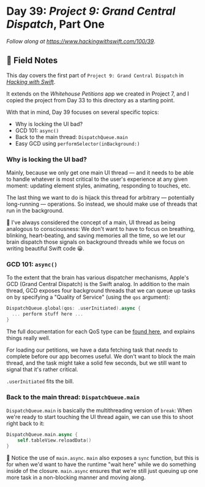 # Day 39: _Project 9: Grand Central Dispatch_, Part One

_Follow along at https://www.hackingwithswift.com/100/39_.


## 📒 Field Notes

This day covers the first part of `Project 9: Grand Central Dispatch` in _[Hacking with Swift](https://www.hackingwithswift.com/read/9)_.

It extends on the _Whitehouse Petitions_ app we created in Project 7, and I copied the project from Day 33 to this directory as a starting point.

With that in mind, Day 39 focuses on several specific topics:

- Why is locking the UI bad?
- GCD 101: `async()`
- Back to the main thread: `DispatchQueue.main`
- Easy GCD using `performSelector(inBackground:)`


### Why is locking the UI bad?

Mainly, because we only get one main UI thread &mdash; and it needs to be able to handle whatever is most critical to the user's experience at any given moment: updating element styles, animating, responding to touches, etc.

The last thing we want to do is hijack this thread for arbitrary &mdash; potentially long-running &mdash; operations. So instead, we should make use of threads that run in the background.

🔑 I've always considered the concept of a main, UI thread as being analogous to consciousness: We don't want to have to focus on breathing, blinking, heart-beating, and saving memories all the time, so we let our brain dispatch those signals on background threads while we focus on writing beautiful Swift code 😀.


### GCD 101: `async()`

To the extent that the brain has various dispatcher mechanisms, Apple's GCD (Grand Central Dispatch) is the Swift analog. In addition to the main thread, GCD exposes four background threads that we can queue up tasks on by specifying a "Quality of Service" (using the `qos` argument):

```swift
DispatchQueue.global(qos: .userInitiated).async {
  ... perform stuff here ...
}
```

The full documentation for each QoS type can be [found here](https://developer.apple.com/library/archive/documentation/Performance/Conceptual/EnergyGuide-iOS/PrioritizeWorkWithQoS.html), and explains things really well.

For loading our petitions, we have a data fetching task that _needs_ to complete before our app becomes useful. We don't want to block the main thread, and the task might take a solid few seconds, but we still want to signal that it's rather critical.

`.userInitiated` fits the bill.


### Back to the main thread: `DispatchQueue.main`

`DispatchQueue.main` is basically the multithreading version of `break`: When we're ready to start touching the UI thread again, we can use this to shoot right back to it:

```swift
DispatchQueue.main.async {
    self.tableView.reloadData()
}
```

🔑 Notice the use of `main.async`. `main` also exposes a `sync` function, but this is for when we'd want to have the runtime "wait here" while we do something inside of the closure. `main.async` ensures that we're still just queuing up one more task in a non-blocking manner and moving along.
